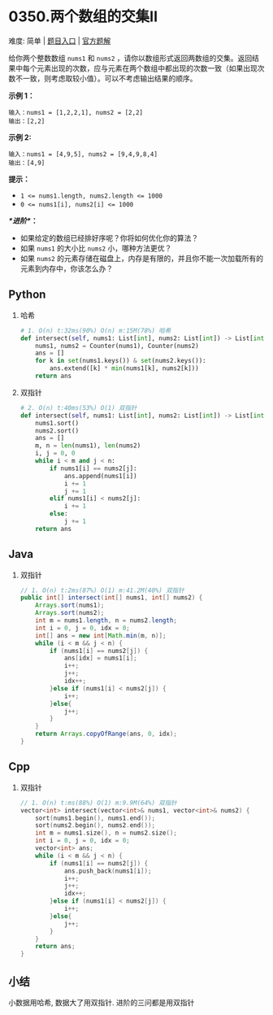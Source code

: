 # 0350.两个数组的交集II

难度: 简单 | [题目入口]() | [官方题解]()

给你两个整数数组 `nums1` 和 `nums2` ，请你以数组形式返回两数组的交集。返回结果中每个元素出现的次数，应与元素在两个数组中都出现的次数一致（如果出现次数不一致，则考虑取较小值）。可以不考虑输出结果的顺序。

 

**示例 1：**

```
输入：nums1 = [1,2,2,1], nums2 = [2,2]
输出：[2,2]
```

**示例 2:**

```
输入：nums1 = [4,9,5], nums2 = [9,4,9,8,4]
输出：[4,9]
```

 

**提示：**

- `1 <= nums1.length, nums2.length <= 1000`
- `0 <= nums1[i], nums2[i] <= 1000`

 

***\*进阶\**：**

- 如果给定的数组已经排好序呢？你将如何优化你的算法？
- 如果 `nums1` 的大小比 `nums2` 小，哪种方法更优？
- 如果 `nums2` 的元素存储在磁盘上，内存是有限的，并且你不能一次加载所有的元素到内存中，你该怎么办？

## Python

1. 哈希

   ````python
   # 1. O(n) t:32ms(90%) O(n) m:15M(78%) 哈希
   def intersect(self, nums1: List[int], nums2: List[int]) -> List[int]:
       nums1, nums2 = Counter(nums1), Counter(nums2)
       ans = []
       for k in set(nums1.keys()) & set(nums2.keys()):
           ans.extend([k] * min(nums1[k], nums2[k]))
       return ans
   ````

2. 双指针

   ```python
   # 2. O(n) t:40ms(53%) O(1) 双指针
   def intersect(self, nums1: List[int], nums2: List[int]) -> List[int]:
       nums1.sort()
       nums2.sort()
       ans = []
       m, n = len(nums1), len(nums2)
       i, j = 0, 0 
       while i < m and j < n:
           if nums1[i] == nums2[j]:
               ans.append(nums1[i])
               i += 1
               j += 1
           elif nums1[i] < nums2[j]:
               i += 1
           else:
               j += 1
       return ans
   ```

   

## Java

1. 双指针

   ```java
   // 1. O(n) t:2ms(87%) O(1) m:41.2M(40%) 双指针
   public int[] intersect(int[] nums1, int[] nums2) {
       Arrays.sort(nums1);
       Arrays.sort(nums2);
       int m = nums1.length, n = nums2.length;
       int i = 0, j = 0, idx = 0;
       int[] ans = new int[Math.min(m, n)];
       while (i < m && j < n) {
           if (nums1[i] == nums2[j]) {
               ans[idx] = nums1[i];
               i++;
               j++;
               idx++;
           }else if (nums1[i] < nums2[j]) {
               i++;
           }else{
               j++;
           }
       }
       return Arrays.copyOfRange(ans, 0, idx); 
   }
   ```

   

## Cpp

1. 双指针

   ```cpp
   // 1. O(n) t:ms(88%) O(1) m:9.9M(64%) 双指针
   vector<int> intersect(vector<int>& nums1, vector<int>& nums2) {
       sort(nums1.begin(), nums1.end());
       sort(nums2.begin(), nums2.end());
       int m = nums1.size(), n = nums2.size();
       int i = 0, j = 0, idx = 0;
       vector<int> ans;
       while (i < m && j < n) {
           if (nums1[i] == nums2[j]) {
               ans.push_back(nums1[i]);
               i++;
               j++;
               idx++;
           }else if (nums1[i] < nums2[j]) {
               i++;
           }else{
               j++;
           }
       }
       return ans; 
   }
   ```

   

## 小结

小数据用哈希, 数据大了用双指针. 进阶的三问都是用双指针